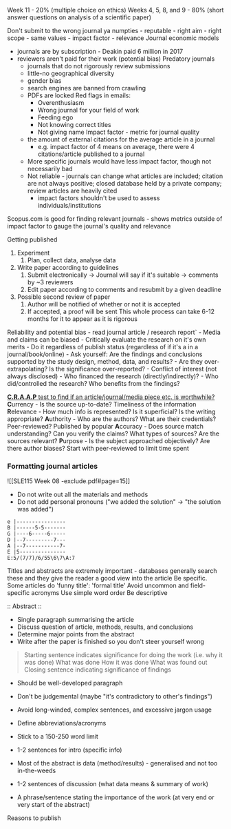 Week 11 - 20% (multiple choice on ethics)
Weeks 4, 5, 8, and 9 - 80% (short answer questions on analysis of a scientific paper)

Don't submit to the wrong journal ya numpties
	- reputable
	- right aim
	- right scope
	- same values
	- impact factor
	- relevance
Journal economic models
- journals are by subscription - Deakin paid 6 million in 2017
- reviewers aren't paid for their work (potential bias)
Predatory journals 
	- journals that do not rigorously review submissions
	- little-no geographical diversity
	- gender bias
	- search engines are banned from crawling
	- PDFs are locked
	Red flags in emails:
		- Overenthusiasm
		- Wrong journal for your field of work
		- Feeding ego
		- Not knowing correct titles
		- Not giving name
Impact factor - metric for journal quality
	- the amount of external citations for the average article in a journal
		- e.g. impact factor of 4 means on average, there were 4 citations/article published to a journal
	- More specific journals would have less impact factor, though not necessarily bad
	- Not reliable - journals can change what articles are included; citation are not always positive; closed database held by a private company; review articles are heavily cited
		- impact factors shouldn't be used to assess individuals/institutions

Scopus.com is good for finding relevant journals - shows metrics outside of impact factor to gauge the journal's quality and relevance

Getting published
1. Experiment
	1. Plan, collect data, analyse data
2. Write paper according to guidelines
	1. Submit electronically -> Journal will say if it's suitable -> comments by ~3 reviewers
	2. Edit paper according to comments and resubmit by a given deadline
3. Possible second review of paper
	1. Author will be notified of whether or not it is accepted
	2. If accepted, a proof will be sent
This whole process can take 6-12 months for it to appear as it is rigorous

Reliability and potential bias
	- read journal article / research report`
		- Media and claims can be biased
	- Critically evaluate the research on it's own merits
		- Do it regardless of publish status (regardless of if it's a in a journal/book/online)
		- Ask yourself: Are the findings and conclusions supported by the study design, method, data, and results?
			- Are they over-extrapolating? Is the significance over-reported?
	- Conflict of interest (not always disclosed)
		- Who financed the research (directly/indirectly)?
		- Who did/controlled the research? Who benefits from the findings?

[**C.R.A.A.P** test to find if an article/journal/media piece etc. is worthwhile?](https://researchguides.ben.edu/source-evaluation)
**C**urrency - Is the source up-to-date? Timeliness of the information 
**R**elevance - How much info is represented? Is it superficial? Is the writing appropriate?
**A**uthority - Who are the authors? What are their credentials? Peer-reviewed? Published by popular
**A**ccuracy - Does source match understanding? Can you verify the claims? What types of sources? Are the sources relevant?
**P**urpose - Is the subject approached objectively? Are there author biases?
Start with peer-reviewed to limit time spent

### Formatting journal articles
![[SLE115 Week 08 -exclude.pdf#page=15]]

- Do not write out all the materials and methods
- Do not add personal pronouns ("we added the solution" -> "the solution was added")

```
e |----------------
B |------5-5-------
G |----6-----6-----
D |--7---------7---
A |--7-----------7-
E |5---------------
E:5/(7/7)/6/55\6\7\A:7
```





Titles and abstracts are extremely important - databases generally search these and they give the reader a good view into the article
Be specific. Some articles do 'funny title': 'formal title'
Avoid uncommon and field-specific acronyms
Use simple word order
Be descriptive

:: Abstract ::
- Single paragraph summarising the article
- Discuss question of article, methods, results, and conclusions
- Determine major points from the abstract
- Write after the paper is finished so you don't steer yourself wrong
> Starting sentence indicates significance for doing the work (i.e. why it was done)
> What was done
> How it was done
> What was found out
> Closing sentence indicating significance of findings

- Should be well-developed paragraph
- Don't be judgemental (maybe "it's contradictory to other's findings")
- Avoid long-winded, complex sentences, and excessive jargon usage
- Define abbreviations/acronyms
- Stick to a 150-250 word limit

- 1-2 sentences for intro (specific info)
- Most of the abstract is data (method/results) - generalised and not too in-the-weeds
- 1-2 sentences of discussion (what data means & summary of work)
- A phrase/sentence stating the importance of the work (at very end or very start of the abstract)

Reasons to publish
